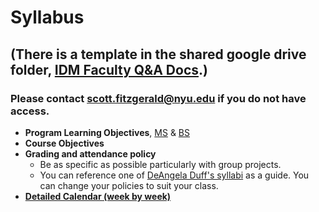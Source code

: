 # Syllabus

## \(There is a template in the shared google drive folder, [IDM Faculty Q&A Docs](https://drive.google.com/open?id=0B3GbS-Wqk2AHNUhHdkswemxud2c).\)

### Please contact scott.fitzgerald@nyu.edu if you do not have access.

* **Program Learning Objectives**, [MS](https://docs.google.com/a/nyu.edu/document/d/1Qm6uBuWAAgx3ZO-ZtDqKMSCByuAxJ2CJmyOApo_OQGk/edit) & [BS](https://docs.google.com/a/nyu.edu/document/d/1vqLaRSd3K7Gnht3tWEbd_kNJ7NeAOTBgvbwOyKu9J0U/edit)
* **Course Objectives**
* **Grading and attendance policy** 
  * Be as specific as possible particularly with group projects.
  * You can reference one of [DeAngela Duff's syllabi](http://deangela.gitbooks.io/ms-thesis-in-digital-media/content/dm997X_ms_thesis_syllabus.html) as a guide. You can change your policies to suit your class.
* [**Detailed Calendar \(week by week\)**](13_weeks_vs_14_weeks.md)

